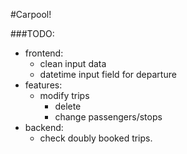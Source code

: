 #Carpool!

###TODO:
- frontend:
  - clean input data
  - datetime input field for departure
- features:
  - modify trips
     - delete
     - change passengers/stops
- backend:
  - check doubly booked trips.   
  
     

